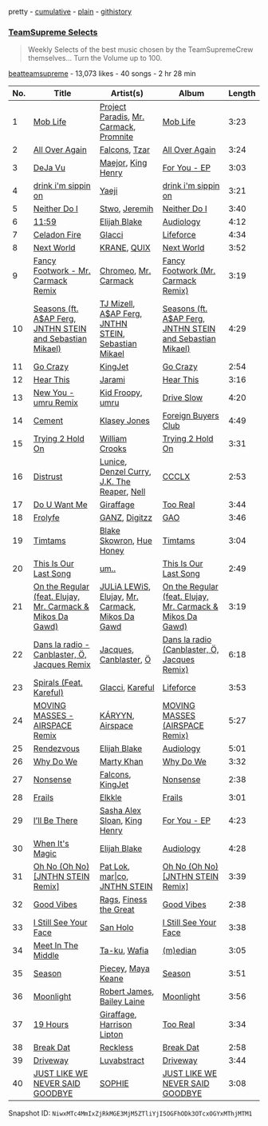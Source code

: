 pretty - [cumulative](/playlists/cumulative/4A01B3wh6uv7yOpzYdVLR3.md) - [plain](/playlists/plain/4A01B3wh6uv7yOpzYdVLR3) - [githistory](https://github.githistory.xyz/mackorone/spotify-playlist-archive/blob/main/playlists/plain/4A01B3wh6uv7yOpzYdVLR3)

### [TeamSupreme Selects](https://open.spotify.com/playlist/4A01B3wh6uv7yOpzYdVLR3)

> Weekly Selects of the best music chosen by the TeamSupremeCrew themselves..\. Turn the Volume up to 100.

[beatteamsupreme](https://open.spotify.com/user/beatteamsupreme) - 13,073 likes - 40 songs - 2 hr 28 min

| No. | Title | Artist(s) | Album | Length |
|---|---|---|---|---|
| 1 | [Mob Life](https://open.spotify.com/track/0eIvSXZSVO8kOgtqI5pPKV) | [Project Paradis](https://open.spotify.com/artist/39knGxcpec9LosNwA623O3), [Mr\. Carmack](https://open.spotify.com/artist/4OHaWpWPKDcZgOOUn9elFn), [Promnite](https://open.spotify.com/artist/5nhrH1JLtBXqhhliwceEI5) | [Mob Life](https://open.spotify.com/album/70Q3t8CLZa7H4RN6EYHpgZ) | 3:23 |
| 2 | [All Over Again](https://open.spotify.com/track/5xlxGmggSr4fNhde4fVfyX) | [Falcons](https://open.spotify.com/artist/7lm68Uw3UZDD1vlAWpLeDL), [Tzar](https://open.spotify.com/artist/6oMBHWDRue76zAGaT8Rxw0) | [All Over Again](https://open.spotify.com/album/1J1ta7VVa0RoTEnUsvB0UD) | 3:24 |
| 3 | [DeJa Vu](https://open.spotify.com/track/1vJXZIdnyGzEzJ9NedL4s3) | [Maejor](https://open.spotify.com/artist/3XcCT5MPlQPWFTJyzXbfuX), [King Henry](https://open.spotify.com/artist/4IbUky1dWqlyVlMMTJXPI5) | [For You \- EP](https://open.spotify.com/album/1J6pcP9HXGajjOtfterWZP) | 3:03 |
| 4 | [drink i'm sippin on](https://open.spotify.com/track/5DmCLnojsZpi5SH2MMBDOW) | [Yaeji](https://open.spotify.com/artist/2RqrWplViWHSGLzlhmDcbt) | [drink i'm sippin on](https://open.spotify.com/album/0xLUccIzFFPP32oUfabz0B) | 3:21 |
| 5 | [Neither Do I](https://open.spotify.com/track/4IYmJKwEsFTwQUdzsWSiv1) | [Stwo](https://open.spotify.com/artist/5WQxQAu4xmUwCzxPw3GiB4), [Jeremih](https://open.spotify.com/artist/3KV3p5EY4AvKxOlhGHORLg) | [Neither Do I](https://open.spotify.com/album/37mrK3xXqshDGqoIwzSH0b) | 3:40 |
| 6 | [11:59](https://open.spotify.com/track/6KihLJV6gpjNSwoaVKdkuz) | [Elijah Blake](https://open.spotify.com/artist/65OtBLtkrifQrdTlKI90IR) | [Audiology](https://open.spotify.com/album/6tFQbGKDTnroxDmVwOtugu) | 4:12 |
| 7 | [Celadon Fire](https://open.spotify.com/track/3ELwjaRb0Ti9aro1fNoeWA) | [Glacci](https://open.spotify.com/artist/1vmPXcKvniaZvX8u0KrdfS) | [Lifeforce](https://open.spotify.com/album/6t6iYQ7I9QEApanLY1WSbb) | 4:34 |
| 8 | [Next World](https://open.spotify.com/track/5pQCzzhUvfJUGBTTbdMk8G) | [KRANE](https://open.spotify.com/artist/2aOoD3zsuYforFcDvUpZoH), [QUIX](https://open.spotify.com/artist/19EW4WBhl0fvZUQgi7wV5M) | [Next World](https://open.spotify.com/album/6rM1aJ7EWKuQgXcSWce57b) | 3:52 |
| 9 | [Fancy Footwork \- Mr\. Carmack Remix](https://open.spotify.com/track/5ONUibwrswk7cc2NO8jbEe) | [Chromeo](https://open.spotify.com/artist/2mV8aJphiSHYJf43DxL7Gt), [Mr\. Carmack](https://open.spotify.com/artist/4OHaWpWPKDcZgOOUn9elFn) | [Fancy Footwork \(Mr\. Carmack Remix\)](https://open.spotify.com/album/2Aadl9LRcGBWb5kwfF6X9z) | 3:19 |
| 10 | [Seasons \(ft\. A$AP Ferg, JNTHN STEIN and Sebastian Mikael\)](https://open.spotify.com/track/0z3vdSx7rpOdVWtvV7LZxr) | [TJ Mizell](https://open.spotify.com/artist/2paM5F2KAv6ZHIpKekJG95), [A$AP Ferg](https://open.spotify.com/artist/5dHt1vcEm9qb8fCyLcB3HL), [JNTHN STEIN](https://open.spotify.com/artist/2tW7TitNzNibILuWCEhBLS), [Sebastian Mikael](https://open.spotify.com/artist/4hknFHNFp3UMm2Rbc6Ansf) | [Seasons \(ft\. A$AP Ferg, JNTHN STEIN and Sebastian Mikael\)](https://open.spotify.com/album/3NPW6IudALmY8Jza9avNrh) | 4:29 |
| 11 | [Go Crazy](https://open.spotify.com/track/4iGxTm5VFBSfWEkLuNMjpZ) | [KingJet](https://open.spotify.com/artist/66UIbw9tYvJsqKEWsLqZUe) | [Go Crazy](https://open.spotify.com/album/7GQ0JSfeaOMpES5NqEohEQ) | 2:54 |
| 12 | [Hear This](https://open.spotify.com/track/6dbo1dCjqgVS3XHcnJmOHx) | [Jarami](https://open.spotify.com/artist/1iwseab2dozTUHoF5taAdf) | [Hear This](https://open.spotify.com/album/7A186wgjFKohuXALsrR0m4) | 3:16 |
| 13 | [New You \- umru Remix](https://open.spotify.com/track/3eW8LqZuh5UDkjc7YPn2I5) | [Kid Froopy](https://open.spotify.com/artist/4yXRQkCMWWkfZSSTA2oKjU), [umru](https://open.spotify.com/artist/2Ub06wAIR1hERODcCkKhzx) | [Drive Slow](https://open.spotify.com/album/4HaHzvVVqxq4q1DWppTWjH) | 4:20 |
| 14 | [Cement](https://open.spotify.com/track/57VM8YqkSLUbP3ovGQBW4g) | [Klasey Jones](https://open.spotify.com/artist/0wPOVO0uMbHZy2ycXkOmY7) | [Foreign Buyers Club](https://open.spotify.com/album/4n5x2ouyzBHE7DkHqHMjUB) | 4:49 |
| 15 | [Trying 2 Hold On](https://open.spotify.com/track/2FMMBPzVXDjxsUlNnkSH13) | [William Crooks](https://open.spotify.com/artist/6RQSaarEM4qarzwuWvKvPw) | [Trying 2 Hold On](https://open.spotify.com/album/2lxSFP5j5KFmYPBEb6XXa7) | 3:31 |
| 16 | [Distrust](https://open.spotify.com/track/1tatFlzabZtZ9LTWD80zJT) | [Lunice](https://open.spotify.com/artist/5I0593TTVPzkanWW8xsTns), [Denzel Curry](https://open.spotify.com/artist/6fxyWrfmjcbj5d12gXeiNV), [J.K\. The Reaper](https://open.spotify.com/artist/2ZxCpSYvQCHvYSxwr5mMUm), [Nell](https://open.spotify.com/artist/6l2LcRabUrN1Y3AG8XVGQB) | [CCCLX](https://open.spotify.com/album/4Me0UCcfE961pDkGPWjg7J) | 2:53 |
| 17 | [Do U Want Me](https://open.spotify.com/track/2eTLxOZY8owibk7b2iETad) | [Giraffage](https://open.spotify.com/artist/4kubsO16bEfCADaVUyoYb6) | [Too Real](https://open.spotify.com/album/2i0WQgxSckOe7XEF1XtiCz) | 3:44 |
| 18 | [Frolyfe](https://open.spotify.com/track/2DWd2u4YIc7ArWlkwW1BYu) | [GANZ](https://open.spotify.com/artist/6sUbCA1obWzdoJ1FM3I9Ks), [Digitzz](https://open.spotify.com/artist/4MCQBhrvHrufVxrKk5c5U3) | [GAO](https://open.spotify.com/album/6eNYUWPWrcucJ4KqXprvx1) | 3:46 |
| 19 | [Timtams](https://open.spotify.com/track/3rF8PItN35qH9y27KoayXV) | [Blake Skowron](https://open.spotify.com/artist/5TjySSb3LXfqe0zvyrmFgf), [Hue Honey](https://open.spotify.com/artist/4hSvPV7YleQJSDk4oOk32X) | [Timtams](https://open.spotify.com/album/0MPo5IzLvZ6k9y5vdZYsXr) | 3:04 |
| 20 | [This Is Our Last Song](https://open.spotify.com/track/0ocN9jNvz3J91PLtMajurv) | [um..](https://open.spotify.com/artist/4aTmeAJQIHvOYEpc5KxJ8x) | [This Is Our Last Song](https://open.spotify.com/album/2CxvIZ5UVv6xwcOhEFLwnU) | 2:49 |
| 21 | [On the Regular \(feat\. Elujay, Mr\. Carmack & Mikos Da Gawd\)](https://open.spotify.com/track/042SU58HqnUp6dPoiRJ3xO) | [JULiA LEWiS](https://open.spotify.com/artist/2qcYVZNPHcOpwMUYZvA7Lw), [Elujay](https://open.spotify.com/artist/2u8IUANsvFJlnVmKhGulKt), [Mr\. Carmack](https://open.spotify.com/artist/4OHaWpWPKDcZgOOUn9elFn), [Mikos Da Gawd](https://open.spotify.com/artist/0LK5WvQVQgLZFU4Qc9XtXl) | [On the Regular \(feat\. Elujay, Mr\. Carmack & Mikos Da Gawd\)](https://open.spotify.com/album/0lpjfXj2HoV5uiJezxSqqm) | 3:19 |
| 22 | [Dans la radio \- Canblaster, Ö, Jacques Remix](https://open.spotify.com/track/3138qQwXQSTKOMzk36IYis) | [Jacques](https://open.spotify.com/artist/55i4AnS7E58y41UwE0vvQh), [Canblaster](https://open.spotify.com/artist/0IUKzbO8Ak6iMVUae225Wk), [Ö](https://open.spotify.com/artist/2f1BFOhuLHw7mXfquuG85y) | [Dans la radio \(Canblaster, Ö, Jacques Remix\)](https://open.spotify.com/album/0WqDjA9cxkpX7cqXL7tt5Q) | 6:18 |
| 23 | [Spirals \(Feat\. Kareful\)](https://open.spotify.com/track/3pqbQcQSXkXp4CUKYsBQST) | [Glacci](https://open.spotify.com/artist/1vmPXcKvniaZvX8u0KrdfS), [Kareful](https://open.spotify.com/artist/7y4breKexfBWgdyMgHMEHK) | [Lifeforce](https://open.spotify.com/album/6t6iYQ7I9QEApanLY1WSbb) | 3:53 |
| 24 | [MOVING MASSES \- AIRSPACE Remix](https://open.spotify.com/track/7167TQnxX8v3W1WQLO3ZSp) | [KÁRYYN](https://open.spotify.com/artist/4DLYIUgjZAea6vgzGwJUTI), [Airspace](https://open.spotify.com/artist/1cTz7eRiaYjmpCpZORhiG8) | [MOVING MASSES \(AIRSPACE Remix\)](https://open.spotify.com/album/7GHmMWx7eNOa7Een15py21) | 5:27 |
| 25 | [Rendezvous](https://open.spotify.com/track/1DduAiS3MVEhONChg2axkJ) | [Elijah Blake](https://open.spotify.com/artist/65OtBLtkrifQrdTlKI90IR) | [Audiology](https://open.spotify.com/album/6tFQbGKDTnroxDmVwOtugu) | 5:01 |
| 26 | [Why Do We](https://open.spotify.com/track/66lPcyI4Sasjzkk6XrizpZ) | [Marty Khan](https://open.spotify.com/artist/0evjxZDmHKlimAuDUCqPjP) | [Why Do We](https://open.spotify.com/album/1gCW6oQkC6Zqx2fB0Edgak) | 3:32 |
| 27 | [Nonsense](https://open.spotify.com/track/78gd02yyiWj0W80gLSWoDu) | [Falcons](https://open.spotify.com/artist/7lm68Uw3UZDD1vlAWpLeDL), [KingJet](https://open.spotify.com/artist/66UIbw9tYvJsqKEWsLqZUe) | [Nonsense](https://open.spotify.com/album/2K1FSgeG8G7HayrrtfgJfa) | 2:38 |
| 28 | [Frails](https://open.spotify.com/track/4UhjMqP1fLNvMazO5F5NcC) | [Elkkle](https://open.spotify.com/artist/5O3OUnaadL3aEVi5x6ImOl) | [Frails](https://open.spotify.com/album/1MSQVpiRPjYbiM0ZbOa7wV) | 3:01 |
| 29 | [I’ll Be There](https://open.spotify.com/track/2uZ1QybKa1eErzMxAzJiJV) | [Sasha Alex Sloan](https://open.spotify.com/artist/4xnihxcoXWK3UqryOSnbw5), [King Henry](https://open.spotify.com/artist/4IbUky1dWqlyVlMMTJXPI5) | [For You \- EP](https://open.spotify.com/album/1J6pcP9HXGajjOtfterWZP) | 4:23 |
| 30 | [When It's Magic](https://open.spotify.com/track/4gfO9yDER0Ku3O55iCWQXw) | [Elijah Blake](https://open.spotify.com/artist/65OtBLtkrifQrdTlKI90IR) | [Audiology](https://open.spotify.com/album/6tFQbGKDTnroxDmVwOtugu) | 4:28 |
| 31 | [Oh No \(Oh No\) \[JNTHN STEIN Remix\]](https://open.spotify.com/track/0yLjHCPS48TNv7imJivMSD) | [Pat Lok](https://open.spotify.com/artist/3ZPRZDAAuBrvx1tsIjeFxh), [mar\|co](https://open.spotify.com/artist/3m69wjH4DsbM8BnqcKtEbD), [JNTHN STEIN](https://open.spotify.com/artist/2tW7TitNzNibILuWCEhBLS) | [Oh No \(Oh No\) \[JNTHN STEIN Remix\]](https://open.spotify.com/album/1njL2MftvJWIfSb8QUyKoJ) | 3:39 |
| 32 | [Good Vibes](https://open.spotify.com/track/33B1cKlm0hMBs5dM6EAz5J) | [Rags](https://open.spotify.com/artist/6B8LLB1KRqZZMoDTBFbJNA), [Finess the Great](https://open.spotify.com/artist/57ywoMVDBeh1dyyQ0xgZuH) | [Good Vibes](https://open.spotify.com/album/2SXPZOC10KR7OF8Hv3bjHe) | 2:38 |
| 33 | [I Still See Your Face](https://open.spotify.com/track/3R7Y4q7kECcZkT5LCn8QP5) | [San Holo](https://open.spotify.com/artist/0jNDKefhfSbLR9sFvcPLHo) | [I Still See Your Face](https://open.spotify.com/album/5uR49szrEugTZC16r6sssT) | 3:38 |
| 34 | [Meet In The Middle](https://open.spotify.com/track/22CAkC8yKMWDGKevrEcytQ) | [Ta\-ku](https://open.spotify.com/artist/13Kd75NSHSp9lB4CaqPMOV), [Wafia](https://open.spotify.com/artist/0FL2d6iFFNAV3yBUbXjZ1U) | [\(m\)edian](https://open.spotify.com/album/1ufBv80hvKP0VHRB5Ralyt) | 3:05 |
| 35 | [Season](https://open.spotify.com/track/3v9TzPkTJh255iOE5ovz88) | [Piecey](https://open.spotify.com/artist/4YJsvESLhVJBX44WUrp0Q7), [Maya Keane](https://open.spotify.com/artist/2A5lB8dn6uM1CGt0nSJhMg) | [Season](https://open.spotify.com/album/0D9lzas0BzIbQU6dBHFnNM) | 3:51 |
| 36 | [Moonlight](https://open.spotify.com/track/197qKwiKu9ClNEpb81fBvF) | [Robert James](https://open.spotify.com/artist/7iTBpz5KPCygj0ZQsFbD4S), [Bailey Laine](https://open.spotify.com/artist/4WEWW56Yeujf8pBeMYaE7i) | [Moonlight](https://open.spotify.com/album/76nGK9OHC27VhtrYG7nxnw) | 3:56 |
| 37 | [19 Hours](https://open.spotify.com/track/38fGbfDwMH85yhxw8TPUqw) | [Giraffage](https://open.spotify.com/artist/4kubsO16bEfCADaVUyoYb6), [Harrison Lipton](https://open.spotify.com/artist/7q6t9qQSTlcUpHLqTyCSLP) | [Too Real](https://open.spotify.com/album/2i0WQgxSckOe7XEF1XtiCz) | 3:34 |
| 38 | [Break Dat](https://open.spotify.com/track/4905YAYV31usABVmb1pzxg) | [Reckless](https://open.spotify.com/artist/1vDUPXf5cWi6EUYNsJjsrP) | [Break Dat](https://open.spotify.com/album/5k3OcLp83f9u4KOVXwNoUO) | 2:58 |
| 39 | [Driveway](https://open.spotify.com/track/3NvsdOUYnbDKcTVmIwzCQV) | [Luvabstract](https://open.spotify.com/artist/6p4lS61UQx3lTGsQrELT9R) | [Driveway](https://open.spotify.com/album/67P1zubcL6pLoyoXeSVmkj) | 3:44 |
| 40 | [JUST LIKE WE NEVER SAID GOODBYE](https://open.spotify.com/track/2cGvUvoFSpczQL25DerV7T) | [SOPHIE](https://open.spotify.com/artist/5a2w2tgpLwv26BYJf2qYwu) | [JUST LIKE WE NEVER SAID GOODBYE](https://open.spotify.com/album/2X6MX6lzwDmFupGBHfQwJk) | 3:08 |

Snapshot ID: `NiwxMTc4MmIxZjRkMGE3MjM5ZTliYjI5OGFhODk3OTcxOGYxMThjMTM1`